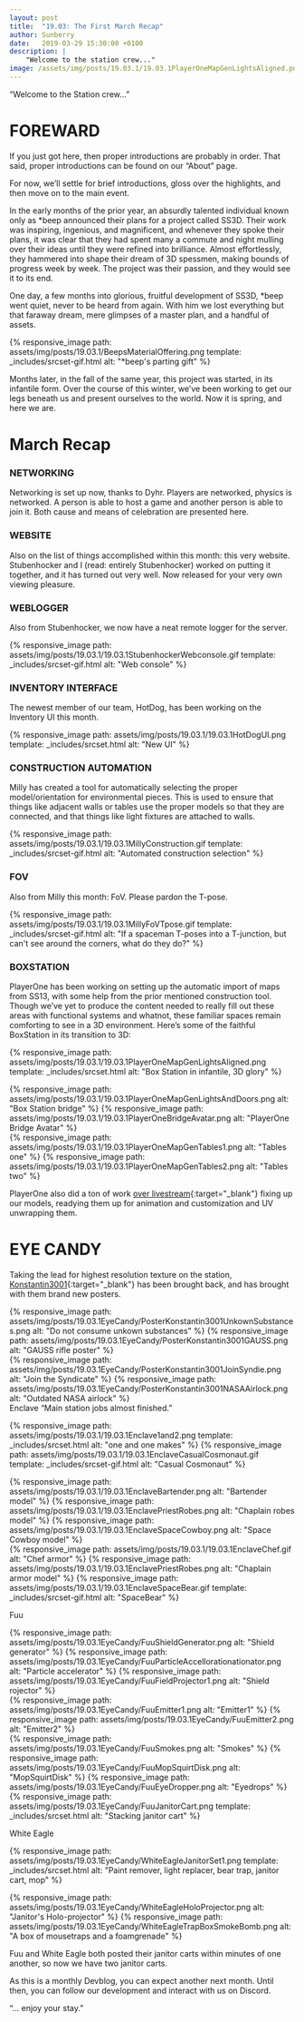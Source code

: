 ```yaml
---
layout: post
title:  "19.03: The First March Recap"
author: Sunberry
date:   2019-03-29 15:30:00 +0100
description: |
    "Welcome to the station crew..."
image: /assets/img/posts/19.03.1/19.03.1PlayerOneMapGenLightsAligned.png
---
```



“Welcome to the Station crew…”

# FOREWARD

If you just got here, then proper introductions are probably in order. That said, proper introductions can be found on our “About” page.

For now, we’ll settle for brief introductions, gloss over the highlights, and then move on to the main event.

In the early months of the prior year, an absurdly talented individual known only as *beep announced their plans for a project called SS3D. Their work was inspiring, ingenious, and magnificent, and whenever they spoke their plans, it was clear that they had spent many a commute and night mulling over their ideas until they were refined into brilliance. Almost effortlessly, they hammered into shape their dream of 3D spessmen, making bounds of progress week by week. The project was their passion, and they would see it to its end.

One day, a few months into glorious, fruitful development of SS3D, *beep went quiet, never to be heard from again. With him we lost everything but that faraway dream, mere glimpses of a master plan, and a handful of assets.

{% responsive_image path: assets/img/posts/19.03.1/BeepsMaterialOffering.png template: _includes/srcset-gif.html alt: "*beep's parting gift" %}

Months later, in the fall of the same year, this project was started, in its infantile form. Over the course of this winter, we’ve been working to get our legs beneath us and present ourselves to the world. Now it is spring, and here we are.

# March Recap

### NETWORKING

Networking is set up now, thanks to Dyhr. Players are networked, physics is networked. A person is able to host a game and another person is able to join it. Both cause and means of celebration are presented here.

### WEBSITE

Also on the list of things accomplished within this month: this very website. Stubenhocker and I (read: entirely Stubenhocker) worked on putting it together, and it has turned out very well. Now released for your very own viewing pleasure.

### WEBLOGGER

Also from Stubenhocker, we now have a neat remote logger for the server.

{% responsive_image path: assets/img/posts/19.03.1/19.03.1StubenhockerWebconsole.gif template: _includes/srcset-gif.html alt: "Web console" %}

### INVENTORY INTERFACE

The newest member of our team, HotDog, has been working on the Inventory UI this month.

{% responsive_image path: assets/img/posts/19.03.1/19.03.1HotDogUI.png template: _includes/srcset.html alt: "New UI" %}

### CONSTRUCTION AUTOMATION

Milly has created a tool for automatically selecting the proper model/orientation for environmental pieces. This is used to ensure that things like adjacent walls or tables use the proper models so that they are connected, and that things like light fixtures are attached to walls.

{% responsive_image path: assets/img/posts/19.03.1/19.03.1MillyConstruction.gif template: _includes/srcset-gif.html alt: "Automated construction selection" %}

### FOV

Also from Milly this month: FoV. Please pardon the T-pose.

{% responsive_image path: assets/img/posts/19.03.1/19.03.1MillyFoVTpose.gif template: _includes/srcset-gif.html alt: "If a spaceman T-poses into a T-junction, but can't see around the corners, what do they do?" %}

### BOXSTATION

PlayerOne has been working on setting up the automatic import of maps from SS13, with some help from the prior mentioned construction tool. Though we’ve yet to produce the content needed to really fill out these areas with functional systems and whatnot, these familiar spaces remain comforting to see in a 3D environment. Here’s some of the faithful BoxStation in its transition to 3D:

{% responsive_image path: assets/img/posts/19.03.1/19.03.1PlayerOneMapGenLightsAligned.png template: _includes/srcset.html alt: "Box Station in infantile, 3D glory" %}
<div class='horizontal-2' markdown='1'>
{% responsive_image path: assets/img/posts/19.03.1/19.03.1PlayerOneMapGenLightsAndDoors.png  alt: "Box Station bridge" %}
{% responsive_image path: assets/img/posts/19.03.1/19.03.1PlayerOneBridgeAvatar.png alt: "PlayerOne Bridge Avatar" %}
</div>
<div class='horizontal-2' markdown='1'>
{% responsive_image path: assets/img/posts/19.03.1/19.03.1PlayerOneMapGenTables1.png alt: "Tables one" %}
{% responsive_image path: assets/img/posts/19.03.1/19.03.1PlayerOneMapGenTables2.png alt: "Tables two" %}
</div>

PlayerOne also did a ton of work [over livestream](https://www.twitch.tv/xammurapi){:target="_blank"} fixing up our models, readying them up for animation and customization and UV unwrapping them.

# EYE CANDY

Taking the lead for highest resolution texture on the station, [Konstantin3001](https://www.deviantart.com/konstantin3001){:target="_blank"} has been brought back, and has brought with them brand new posters.
<div class='horizontal-2' markdown='1'>
{% responsive_image path: assets/img/posts/19.03.1EyeCandy/PosterKonstantin3001UnkownSubstances.png alt: "Do not consume unkown substances" %}
{% responsive_image path: assets/img/posts/19.03.1EyeCandy/PosterKonstantin3001GAUSS.png alt: "GAUSS rifle poster" %}
</div>
<div class='horizontal-2' markdown='1'>
{% responsive_image path: assets/img/posts/19.03.1EyeCandy/PosterKonstantin3001JoinSyndie.png alt: "Join the Syndicate" %}
{% responsive_image path: assets/img/posts/19.03.1EyeCandy/PosterKonstantin3001NASAAirlock.png alt: "Outdated NASA airlock" %}
</div>
Enclave
“Main station jobs almost finished.”

{% responsive_image path: assets/img/posts/19.03.1/19.03.1Enclave1and2.png template: _includes/srcset.html alt: "one and one makes" %}
{% responsive_image path: assets/img/posts/19.03.1/19.03.1EnclaveCasualCosmonaut.gif template: _includes/srcset-gif.html alt: "Casual Cosmonaut" %}
<div class='horizontal-3' markdown='1'>
{% responsive_image path: assets/img/posts/19.03.1/19.03.1EnclaveBartender.png alt: "Bartender model" %}
{% responsive_image path: assets/img/posts/19.03.1/19.03.1EnclavePriestRobes.png alt: "Chaplain robes model" %}
{% responsive_image path: assets/img/posts/19.03.1/19.03.1EnclaveSpaceCowboy.png alt: "Space Cowboy model" %}
</div>
<div class='horizontal-3' markdown='1'>
{% responsive_image path: assets/img/posts/19.03.1/19.03.1EnclaveChef.gif alt: "Chef armor" %}
{% responsive_image path: assets/img/posts/19.03.1/19.03.1EnclavePriestRobes.png alt: "Chaplain armor model" %}
{% responsive_image path: assets/img/posts/19.03.1/19.03.1EnclaveSpaceBear.gif template: _includes/srcset-gif.html alt: "SpaceBear" %}
</div>

Fuu
<div class='horizontal-3' markdown='1'>
{% responsive_image path: assets/img/posts/19.03.1EyeCandy/FuuShieldGenerator.png alt: "Shield generator" %}
{% responsive_image path: assets/img/posts/19.03.1EyeCandy/FuuParticleAccellorationationator.png alt: "Particle accelerator" %}
{% responsive_image path: assets/img/posts/19.03.1EyeCandy/FuuFieldProjector1.png alt: "Shield rojector" %}
</div>
<div class='horizontal-2' markdown='1'>
{% responsive_image path: assets/img/posts/19.03.1EyeCandy/FuuEmitter1.png alt: "Emitter1" %}
{% responsive_image path: assets/img/posts/19.03.1EyeCandy/FuuEmitter2.png alt: "Emitter2" %}
</div>
<div class='horizontal-3' markdown='1'>
{% responsive_image path: assets/img/posts/19.03.1EyeCandy/FuuSmokes.png alt: "Smokes" %}
{% responsive_image path: assets/img/posts/19.03.1EyeCandy/FuuMopSquirtDisk.png alt: "MopSquirtDisk" %}
{% responsive_image path: assets/img/posts/19.03.1EyeCandy/FuuEyeDropper.png alt: "Eyedrops" %}
</div>
{% responsive_image path: assets/img/posts/19.03.1EyeCandy/FuuJanitorCart.png template: _includes/srcset.html alt: "Stacking janitor cart" %}

White Eagle

{% responsive_image path: assets/img/posts/19.03.1EyeCandy/WhiteEagleJanitorSet1.png template: _includes/srcset.html alt: "Paint remover, light replacer, bear trap, janitor cart, mop" %}
<div class='horizontal-2' markdown='1'>
{% responsive_image path: assets/img/posts/19.03.1EyeCandy/WhiteEagleHoloProjector.png alt: "Janitor's Holo-projector" %}
{% responsive_image path: assets/img/posts/19.03.1EyeCandy/WhiteEagleTrapBoxSmokeBomb.png alt: "A box of mousetraps and a foamgrenade" %}
</div>

Fuu and White Eagle both posted their janitor carts within minutes of one another, so now we have two janitor carts.

As this is a monthly Devblog, you can expect another next month. Until then, you can follow our development and interact with us on Discord.

“... enjoy your stay.”
